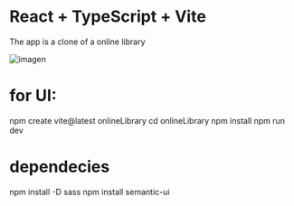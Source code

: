 # React + TypeScript + Vite

The app is a clone of a online library

![imagen](https://github.com/user-attachments/assets/c4bccf85-ca3d-4453-8363-a922b6d4e212)


# for UI: 

npm create vite@latest onlineLibrary
cd onlineLibrary
npm install
npm run dev


# dependecies

npm install -D sass
npm install semantic-ui
